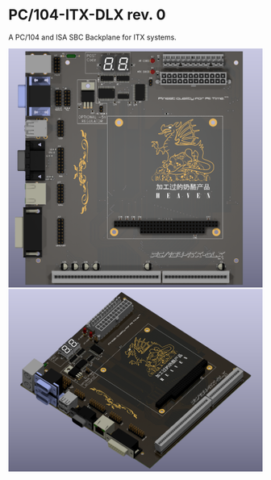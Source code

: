 # PC/104-ITX-DLX rev. 0

A PC/104 and ISA SBC Backplane for ITX systems.

![Straight-on view of the board](Board-Front.png)
![Angled view of the board](Board-Angled.png)
